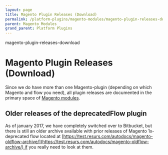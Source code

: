 ```yaml
---
layout: page
title: Magento Plugin Releases (Download)
permalink: /platform-plugins/magento-modules/magento-plugin-releases-download/
parent: Magento Modules
grand_parent: Platform Plugins
---
```


magento-plugin-releases-download 

# Magento Plugin Releases (Download) 

Since we do have more than one Magento-plugin (depending on which
Magento and flow you need), all plugin releases are documented in the
primary space of [Magento modules](magento-modules).

## Older releases of the deprecatedFlow plugin
As of january 2017, we have completely switched over to Bitbucket, but
there is still an older archive available with prior releases of Magento
1x-deprecated flow located
at [https://test.resurs.com/autodocs/magento-oldflow-archive/](https://test.resurs.com/autodocs/magento-oldflow-archive/) if
you really need to look at them.

